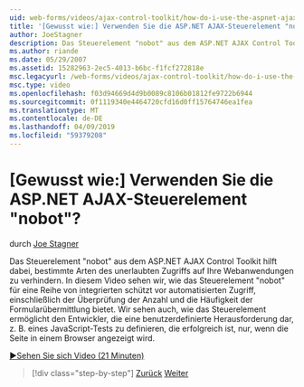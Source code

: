 ```yaml
---
uid: web-forms/videos/ajax-control-toolkit/how-do-i-use-the-aspnet-ajax-nobot-control
title: '[Gewusst wie:] Verwenden Sie die ASP.NET AJAX-Steuerelement "nobot"? | Microsoft-Dokumentation'
author: JoeStagner
description: Das Steuerelement "nobot" aus dem ASP.NET AJAX Control Toolkit hilft dabei, bestimmte Arten des unerlaubten Zugriffs auf Ihre Webanwendungen zu verhindern. In diesem Video erfahren Sie, wie...
ms.author: riande
ms.date: 05/29/2007
ms.assetid: 15282963-2ec5-4013-b6bc-f1fcf272818e
msc.legacyurl: /web-forms/videos/ajax-control-toolkit/how-do-i-use-the-aspnet-ajax-nobot-control
msc.type: video
ms.openlocfilehash: f03d94669d4d9b0089c8106b01812fe9722b6944
ms.sourcegitcommit: 0f1119340e4464720cfd16d0ff15764746ea1fea
ms.translationtype: MT
ms.contentlocale: de-DE
ms.lasthandoff: 04/09/2019
ms.locfileid: "59379208"
---
```

# <a name="how-do-i-use-the-aspnet-ajax-nobot-control"></a>[Gewusst wie:] Verwenden Sie die ASP.NET AJAX-Steuerelement "nobot"?

durch [Joe Stagner](https://github.com/JoeStagner)

Das Steuerelement "nobot" aus dem ASP.NET AJAX Control Toolkit hilft dabei, bestimmte Arten des unerlaubten Zugriffs auf Ihre Webanwendungen zu verhindern. In diesem Video sehen wir, wie das Steuerelement "nobot" für eine Reihe von integrierten schützt vor automatisierten Zugriff, einschließlich der Überprüfung der Anzahl und die Häufigkeit der Formularübermittlung bietet. Wir sehen auch, wie das Steuerelement ermöglicht den Entwickler, die eine benutzerdefinierte Herausforderung dar, z. B. eines JavaScript-Tests zu definieren, die erfolgreich ist, nur, wenn die Seite in einem Browser angezeigt wird.

[&#9654;Sehen Sie sich Video (21 Minuten)](https://channel9.msdn.com/Blogs/ASP-NET-Site-Videos/how-do-i-use-the-aspnet-ajax-nobot-control)

> [!div class="step-by-step"]
> [Zurück](how-do-i-use-the-aspnet-ajax-mutuallyexclusive-checkbox-extender.md)
> [Weiter](how-do-i-use-the-aspnet-ajax-listsearch-extender.md)
